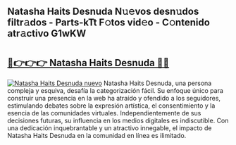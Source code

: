 ## Natasha Haits Desnuda N𝚞𝚎vos desn𝚞dos filtr𝚊dos - Parts-kTt F𝚘tos vid𝚎o - C𝚘ntenido atr𝚊ctivo G1wKW

# <h2><a href="http://mb0ofo.tromn.icu/?c=Natasha+Haits+Desnuda">🔗👉👉👉 Natasha Haits Desnuda 🔗🔗</a></h2>

[![Natasha Haits Desnuda nuevo](https://i.imgur.com/pEAQMta.gif)](http://mb0ofo.tromn.icu/?c=Natasha+Haits+Desnuda)
Natasha Haits Desnuda, una persona compleja y esquiva, desafía la categorización fácil. Su enfoque único para construir una presencia en la web ha atraído y ofendido a los seguidores, estimulando debates sobre la expresión artística, el consentimiento y la esencia de las comunidades virtuales. Independientemente de sus decisiones futuras, su influencia en los medios digitales es indiscutible. Con una dedicación inquebrantable y un atractivo innegable, el impacto de Natasha Haits Desnuda en la comunidad en línea es ilimitado.
